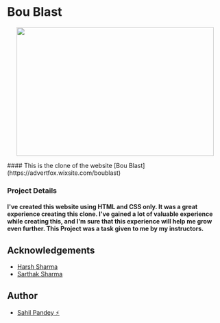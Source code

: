 #  Bou Blast

<p align="center">
  <img width="460" height="300" src="https://static.wixstatic.com/media/8e95a3_98fe798831664b33b7072f03ae7229da~mv2.png/v1/crop/x_5,y_147,w_495,h_189/fill/w_445,h_170,al_c,q_85,usm_0.66_1.00_0.01,enc_auto/Copy%20of%20Logos.png">
</p>
#### This is the clone of the website [Bou Blast](https://advertfox.wixsite.com/boublast)

### Project Details
#### I've created this website using HTML and CSS only. It was a great experience creating this clone. I've gained a lot of valuable experience while creating this, and I'm sure that this experience will help me grow even further. This Project was a task given to me by my instructors.

## Acknowledgements

 - [Harsh Sharma](https://github.com/asynchronousJavascriptor)
 - [Sarthak Sharma](https://github.com/saarthack)

## Author

 - [Sahil Pandey ⚡](https://www.github.com/RoronoaX)
